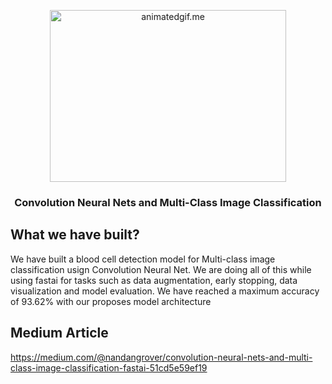 <p align="center">
<img  alt="animatedgif.me" height="275px" width="378px" src="https://cdn-images-1.medium.com/max/1600/0*OJr5VZI8goSz3l3-.jpg">
</p>

<h3 align="center"> Convolution Neural Nets and Multi-Class Image Classification</h3>

## What we have built?
We have built a blood cell detection model for Multi-class image classification usign Convolution Neural Net. We are doing all of this while using fastai for tasks such as data augmentation, early stopping, data visualization and model evaluation. We have reached a maximum accuracy of 93.62% with our proposes model architecture

## Medium Article
https://medium.com/@nandangrover/convolution-neural-nets-and-multi-class-image-classification-fastai-51cd5e59ef19
